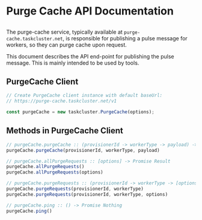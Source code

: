 # Purge Cache API Documentation

##

The purge-cache service, typically available at
`purge-cache.taskcluster.net`, is responsible for publishing a pulse
message for workers, so they can purge cache upon request.

This document describes the API end-point for publishing the pulse
message. This is mainly intended to be used by tools.

## PurgeCache Client

```js
// Create PurgeCache client instance with default baseUrl:
// https://purge-cache.taskcluster.net/v1

const purgeCache = new taskcluster.PurgeCache(options);
```

## Methods in PurgeCache Client

```js
// purgeCache.purgeCache :: (provisionerId -> workerType -> payload) -> Promise Nothing
purgeCache.purgeCache(provisionerId, workerType, payload)

```

```js
// purgeCache.allPurgeRequests :: [options] -> Promise Result
purgeCache.allPurgeRequests()
purgeCache.allPurgeRequests(options)
```

```js
// purgeCache.purgeRequests :: (provisionerId -> workerType -> [options]) -> Promise Result
purgeCache.purgeRequests(provisionerId, workerType)
purgeCache.purgeRequests(provisionerId, workerType, options)
```

```js
// purgeCache.ping :: () -> Promise Nothing
purgeCache.ping()

```

